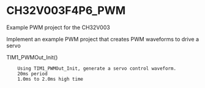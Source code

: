 # CH32V003F4P6_PWM

Example PWM project for the CH32V003

Implement an example PWM project that creates PWM waveforms to drive a servo


TIM1_PWMOut_Init()
        
        Using TIM1_PWMOut_Init, generate a servo control waveform.
        20ms period
        1.0ms to 2.0ms high time


